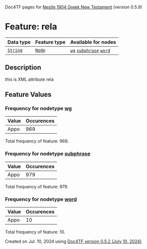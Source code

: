 Doc4TF pages for [Nestle 1904 Greek New Testament](https://github.com/saulocantanhede/tfgreek2/tree/main/tf) (version 0.5.9)
# Feature: rela
Data type|Feature type|Available for nodes
---|---|---
[`String`](featuresbydatatype.md#string)|[`Node`](featuresbytype.md#node)| [`wg`](featuresbynodetype.md#wg)  [`subphrase`](featuresbynodetype.md#subphrase)  [`word`](featuresbynodetype.md#word) 
## Description
this is XML attribute rela
## Feature Values
### Frequency for nodetype [wg](featuresbynodetype.md#wg)
Value|Occurences
---|---
Appo|969

Total frequency of feature: 969.
 ### Frequency for nodetype [subphrase](featuresbynodetype.md#subphrase)
Value|Occurences
---|---
Appo|979

Total frequency of feature: 979.
 ### Frequency for nodetype [word](featuresbynodetype.md#word)
Value|Occurences
---|---
Appo|10

Total frequency of feature: 10.
  

Created on Jul. 10, 2024 using [Doc4TF version 0.5.2 (July 10, 2024)](https://github.com/tonyjurg/Doc4TF/blob/main/CreateFeatureDoc.ipynb) 
